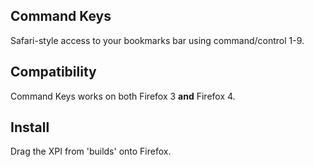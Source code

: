 Command Keys
------------

Safari-style access to your bookmarks bar using command/control 1-9.



Compatibility 
-------------

Command Keys works on both Firefox 3 **and** Firefox 4.



Install
-------
Drag the XPI from 'builds' onto Firefox.
